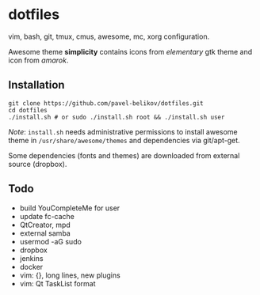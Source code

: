 dotfiles
========
vim, bash, git, tmux, cmus, awesome, mc, xorg configuration.

Awesome theme **simplicity** contains icons from *elementary* gtk theme and icon from *amarok*.

Installation
--------------
```
git clone https://github.com/pavel-belikov/dotfiles.git
cd dotfiles
./install.sh # or sudo ./install.sh root && ./install.sh user
```

*Note*: `install.sh` needs administrative permissions to install awesome theme in `/usr/share/awesome/themes` and dependencies via git/apt-get.

Some dependencies (fonts and themes) are downloaded from external source (dropbox).

Todo
--------------
- build YouCompleteMe for user
- update fc-cache
- QtCreator, mpd
- external samba
- usermod -aG sudo
- dropbox
- jenkins
- docker
- vim: {}, long lines, new plugins
- vim: Qt TaskList format
